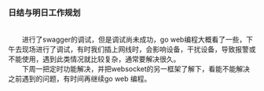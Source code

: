 &emsp;&emsp;&emsp;&emsp;&emsp;&emsp;&emsp;&emsp;&emsp;&emsp;&emsp;&emsp;<h3>日结与明日工作规划</h3>
<br/>
&emsp;&emsp;进行了swagger的调试，但是调试尚未成功，go web编程大概看了一些，下午去现场进行了调试，有时我们插上网线时，会影响设备，干扰设备，导致报警或不能使用，遇到此类情况就比较复杂，通常要解决很久。<br/>
&emsp;&emsp;下周一把定时功能解决，并把websocket的另一框架了解下，看能不能解决之前遇到的问题，有时间再继续go web 编程。